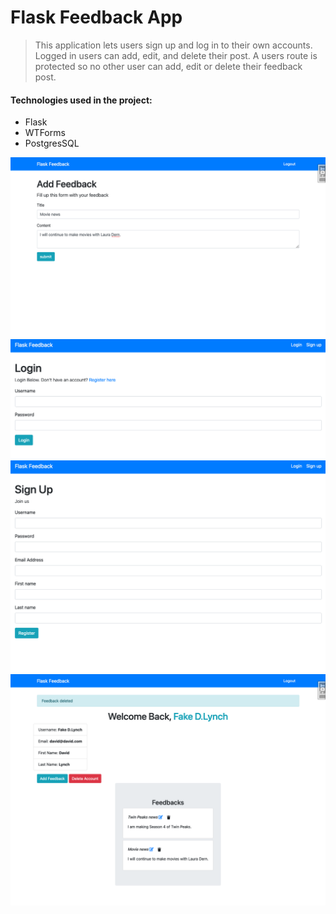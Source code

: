 # Flask Feedback App

> This application lets users sign up and log in to their own accounts. Logged in users can
> add, edit, and delete their post. A users route is protected so no other user can add, edit or 
> delete their feedback post.

#### Technologies used in the project:
- Flask
- WTForms
- PostgresSQL

![alt text](static/images/add-feedback.png)
![alt text](static/images/login.png)
![alt text](static/images/signup.png)
![alt text](static/images/user-info.png)